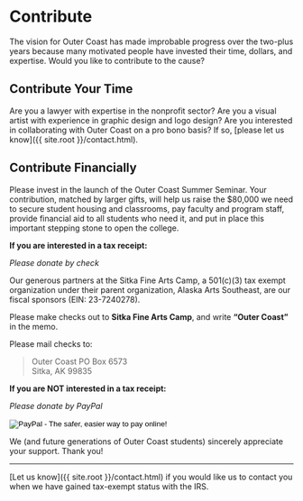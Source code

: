 # Contribute

The vision for Outer Coast has made improbable progress over the two-plus years because many motivated people have invested their time, dollars, and expertise. Would you like to contribute to the cause?

## Contribute Your Time

Are you a lawyer with expertise in the nonprofit sector? Are you a visual artist with experience in graphic design and logo design? Are you interested in collaborating with Outer Coast on a pro bono basis? If so, [please let us know]({{ site.root }}/contact.html).

## Contribute Financially

Please invest in the launch of the Outer Coast Summer Seminar. Your contribution, matched by larger gifts, will help us raise the $80,000 we need to secure student housing and classrooms, pay faculty and program staff, provide financial aid to all students who need it, and put in place this important stepping stone to open the college.

**If you are interested in a tax receipt:** 

*Please donate by check*

Our generous partners at the Sitka Fine Arts Camp, a 501(c)(3) tax exempt organization under their parent organization, Alaska Arts Southeast, are our fiscal sponsors (EIN: 23-7240278).

Please make checks out to **Sitka Fine Arts Camp**, and write **“Outer Coast”** in the memo. 

Please mail checks to: 

> Outer Coast
> PO Box 6573  
> Sitka, AK 99835

**If you are NOT interested in a tax receipt:**

*Please donate by PayPal* 

<!-- Don't edit this section; it's the PayPal button config -->
<form action="https://www.paypal.com/cgi-bin/webscr" method="post" target="_top">
  <input type="hidden" name="cmd" value="_s-xclick">
  <input type="hidden" name="hosted_button_id" value="UZGPK8CNG4CGN">
  <input type="image" src="https://www.paypalobjects.com/en_US/i/btn/btn_donateCC_LG.gif" border="0" name="submit" alt="PayPal - The safer, easier way to pay online!">
  <img alt="PayPal pixel" border="0" src="https://www.paypalobjects.com/en_US/i/scr/pixel.gif" width="1" height="1">
</form>
<!-- ==================================================== -->

We (and future generations of Outer Coast students) sincerely appreciate your support. Thank you!

------------------

[Let us know]({{ site.root }}/contact.html) if you would like us to contact you when we have gained tax-exempt status with the IRS.
